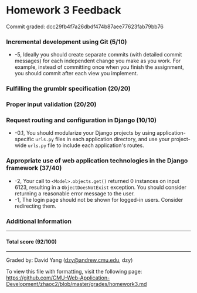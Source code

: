 Homework 3 Feedback
==================

Commit graded: dcc29fb4f7a26dbdf474b87aee77623fab79bb76


### Incremental development using Git (5/10)
* -5, Ideally you should create separate commits (with detailed commit messages) for each independent change you make as you work. For example, instead of committing once when you finish the assignment, you should commit after each view you implement.

### Fulfilling the grumblr specification (20/20)

### Proper input validation (20/20)

### Request routing and configuration in Django (10/10)
* -0.1, You should modularize your Django projects by using application-specific `urls.py` files in each application directory, and use your project-wide `urls.py` file to include each application's routes.

### Appropriate use of web application technologies in the Django framework (37/40)
* -2, Your call to `<Model>.objects.get()` returned 0 instances on input 6123, resulting in a `ObjectDoesNotExist` exception. You should consider returning a reasonable error message to the user.
* -1, The login page should not be shown for logged-in users. Consider redirecting them.

### Additional Information

---

#### Total score (92/100)

---

Graded by: David Yang (dzy@andrew.cmu.edu, dzy)

To view this file with formatting, visit the following page: https://github.com/CMU-Web-Application-Development/zhaoc2/blob/master/grades/homework3.md

